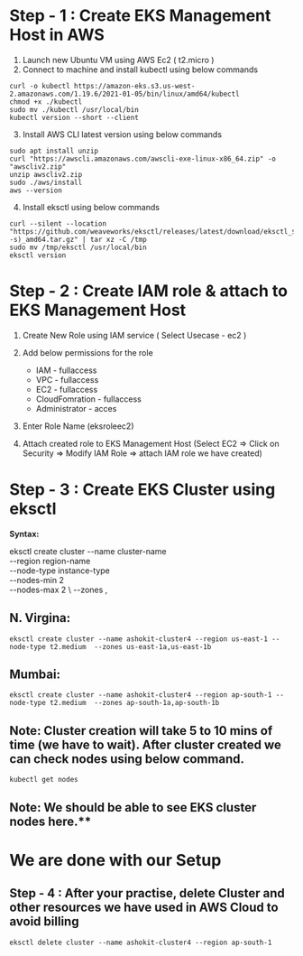 # Step - 1 : Create EKS Management Host in AWS #

1) Launch new Ubuntu VM using AWS Ec2 ( t2.micro )	  
2) Connect to machine and install kubectl using below commands  
```
curl -o kubectl https://amazon-eks.s3.us-west-2.amazonaws.com/1.19.6/2021-01-05/bin/linux/amd64/kubectl
chmod +x ./kubectl
sudo mv ./kubectl /usr/local/bin
kubectl version --short --client
```
3) Install AWS CLI latest version using below commands 
```
sudo apt install unzip
curl "https://awscli.amazonaws.com/awscli-exe-linux-x86_64.zip" -o "awscliv2.zip"
unzip awscliv2.zip
sudo ./aws/install
aws --version
```

4) Install eksctl using below commands
```
curl --silent --location "https://github.com/weaveworks/eksctl/releases/latest/download/eksctl_$(uname -s)_amd64.tar.gz" | tar xz -C /tmp
sudo mv /tmp/eksctl /usr/local/bin
eksctl version
```
# Step - 2 : Create IAM role & attach to EKS Management Host #

1) Create New Role using IAM service ( Select Usecase - ec2 ) 	
2) Add below permissions for the role <br/>
	- IAM - fullaccess <br/>
	- VPC - fullaccess <br/>
	- EC2 - fullaccess  <br/>
	- CloudFomration - fullaccess  <br/>
	- Administrator - acces <br/>
		
3) Enter Role Name (eksroleec2) 
4) Attach created role to EKS Management Host (Select EC2 => Click on Security => Modify IAM Role => attach IAM role we have created) 

# Step - 3 : Create EKS Cluster using eksctl # 
**Syntax:** 

eksctl create cluster --name cluster-name  \
--region region-name \
--node-type instance-type \
--nodes-min 2 \
--nodes-max 2 \ 
--zones <AZ-1>,<AZ-2>

## N. Virgina: <br/>

`
eksctl create cluster --name ashokit-cluster4 --region us-east-1 --node-type t2.medium  --zones us-east-1a,us-east-1b
`	
## Mumbai: <br/>

`
eksctl create cluster --name ashokit-cluster4 --region ap-south-1 --node-type t2.medium  --zones ap-south-1a,ap-south-1b
`

## Note: Cluster creation will take 5 to 10 mins of time (we have to wait). After cluster created we can check nodes using below command.

`
 kubectl get nodes  
`

## Note: We should be able to see EKS cluster nodes here.**

# We are done with our Setup #
	
## Step - 4 : After your practise, delete Cluster and other resources we have used in AWS Cloud to avoid billing ##

```
eksctl delete cluster --name ashokit-cluster4 --region ap-south-1
```
